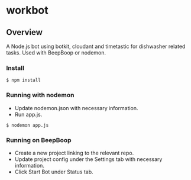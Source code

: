 # workbot

## Overview
A Node.js bot using botkit, cloudant and timetastic for dishwasher related tasks. Used with BeepBoop or nodemon.

### Install

````
$ npm install
````

### Running with nodemon
* Update nodemon.json with necessary information.
* Run app.js.

````
$ nodemon app.js
````

### Running on BeepBoop
* Create a new project linking to the relevant repo.
* Update project config under the Settings tab with necessary information.
* Click Start Bot under Status tab.